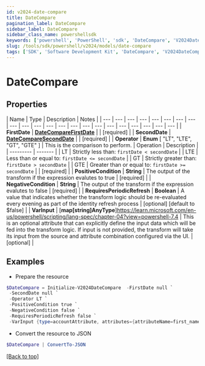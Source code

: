 ```yaml
---
id: v2024-date-compare
title: DateCompare
pagination_label: DateCompare
sidebar_label: DateCompare
sidebar_class_name: powershellsdk
keywords: ['powershell', 'PowerShell', 'sdk', 'DateCompare', 'V2024DateCompare']
slug: /tools/sdk/powershell/v2024/models/date-compare
tags: ['SDK', 'Software Development Kit', 'DateCompare', 'V2024DateCompare']
---
```


# DateCompare

## Properties

| Name | Type | Description | Notes |
| --- | --- | --- | --- | --- | --- | --- | --- | --- | --- | --- | --- | --- | --- | --- | --- | --- | --- | --- | --- | --- | --- |
| **FirstDate** | [**DateCompareFirstDate**](date-compare-first-date) |  | [required] |
| **SecondDate** | [**DateCompareSecondDate**](date-compare-second-date) |  | [required] |
| **Operator** | **Enum** [ "LT", "LTE", "GT", "GTE" ] | This is the comparison to perform. | Operation | Description |  | --------- | ------- |  | LT | Strictly less than: `firstDate < secondDate` |  | LTE | Less than or equal to: `firstDate <= secondDate` |  | GT | Strictly greater than: `firstDate > secondDate` |  | GTE | Greater than or equal to: `firstDate >= secondDate` |  | [required] |
| **PositiveCondition** | **String** | The output of the transform if the expression evalutes to true | [required] |
| **NegativeCondition** | **String** | The output of the transform if the expression evalutes to false | [required] |
| **RequiresPeriodicRefresh** | **Boolean** | A value that indicates whether the transform logic should be re-evaluated every evening as part of the identity refresh process | [optional] [default to $false] |
| **VarInput** | [**map[string]AnyType**]https://learn.microsoft.com/en-us/powershell/scripting/lang-spec/chapter-04?view=powershell-7.4 | This is an optional attribute that can explicitly define the input data which will be fed into the transform logic. If input is not provided, the transform will take its input from the source and attribute combination configured via the UI. | [optional] |

## Examples

- Prepare the resource

```powershell
$DateCompare = Initialize-V2024DateCompare  -FirstDate null `
 -SecondDate null `
 -Operator LT `
 -PositiveCondition true `
 -NegativeCondition false `
 -RequiresPeriodicRefresh false `
 -VarInput {type=accountAttribute, attributes={attributeName=first_name, sourceName=Source}}
```

- Convert the resource to JSON

```powershell
$DateCompare | ConvertTo-JSON
```

[[Back to top]](#)
